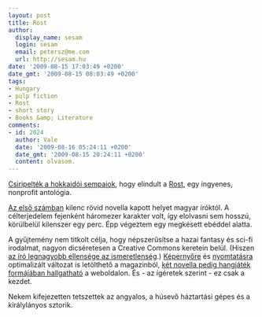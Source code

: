 ```yaml
---
layout: post
title: Rost
author:
  display_name: sesam
  login: sesam
  email: petersz@me.com
  url: http://sesam.hu
date: '2009-08-15 17:03:49 +0200'
date_gmt: '2009-08-15 08:03:49 +0200'
tags:
- Hungary
- pulp fiction
- Rost
- short story
- Books &amp; Literature
comments:
- id: 2024
  author: Vale
  date: '2009-08-16 05:24:11 +0200'
  date_gmt: '2009-08-15 20:24:11 +0200'
  content: olvasom.
---
```


[Csiripelték a hokkaidói sempaiok](http://twitter.com/Komavary/status/3223127598), hogy elindult a [Rost](http://pulpfiction.hu), egy ingyenes, nonprofit antológia.

[Az első számban](http://pulpfiction.hu/2009/08/07/3000-az-elso-evad) kilenc rövid novella kapott helyet magyar íróktól. A célterjedelem fejenként háromezer karakter volt, így elolvasni sem hosszú, körülbelül kilenszer egy perc. Épp végeztem egy megkésett ebéddel alatta.

A gyűjtemény nem titkolt célja, hogy népszerűsítse a hazai fantasy és sci-fi irodalmat, nagyon dicséretesen a Creative Commons keretein belül. (Hiszen [az író legnagyobb ellensége az ismeretlenség](http://sesam.hu/2008/05/14/little-brother-avagy-az-ingyenkonyv-kritikaja).) [Képernyőre](http://pulpfiction.hu/wp-content/plugins/download-monitor/download.php?id=2) és [nyomtatásra](http://pulpfiction.hu/wp-content/plugins/download-monitor/download.php?id=4) optimalizált változat is letölthető a magazinból, [két novella pedig hangjáték formájában hallgatható](http://pulpfiction.hu/2009/08/10/rost-elso-adas) a weboldalon. És - az ígéretek szerint - ez csak a kezdet.

Nekem kifejezetten tetszettek az angyalos, a húsevő háztartási gépes és a királylányos sztorik.
